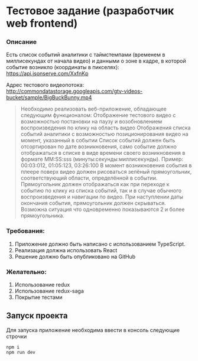 # Тестовое задание (разработчик web frontend)

### Описание 
Есть список событий аналитики с таймстемпами (временем в миллисекундах от начала видео) и данными о зоне в кадре, в которой событие возникло (координаты в пикселях): https://api.jsonserve.com/XxfnKp

Адрес тестового видеопотока: http://commondatastorage.googleapis.com/gtv-videos-bucket/sample/BigBuckBunny.mp4

> Необходимо реализовать веб-приложение, обладающее следующим функционалом: Отображение тестового видео с возможностью постановки на паузу и возобновлением воспроизведения по клику на область видео
Отображения списка событий аналитики с возможностью позиционирования видео на момент, указанный в событии
Список событий должен быть отсортирован по дате возникновения, само событие должно отображаться в списке в виде времени своего возникновения в формате MM:SS:sss (минуты:секунды:миллисекунды). Пример: 00:03:012, 01:05:123, 03:26:100
В момент возникновения события в плеере поверх видео должен рисоваться зелёный прямоугольник, соответствующий области, определённой в событии. Прямоугольник должен отображаться как при переходе к событию по клику из списка событий, так и в случае обычного воспроизведения и
навигации по видео. При наступлении даты окончания события, прямоугольник должен скрываться. 
Возможна ситуация что одновременно показываются 2 и более прямоугольника.

### Требования:
1. Приложение должно быть написано с использованием TypeScript.
2. Реализация должна использовать React
3. Решение должно быть опубликовано на GitHub

### Желательно:
1. Использование redux
2. Использование redux-saga
3. Покрытие тестами

## Запуск проекта

Для запуска приложение необходима ввести в консоль следующие строчки

```
npm i
npm run dev
```
